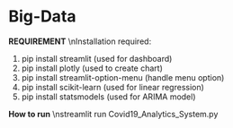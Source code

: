 # Big-Data

**REQUIREMENT**
\nInstallation required:
1. pip install streamlit (used for dashboard)
2. pip install plotly (used to create chart)
3. pip install streamlit-option-menu (handle menu option)
4. pip install scikit-learn (used for linear regression)
5. pip install statsmodels (used for ARIMA model)

**How to run**
\nstreamlit run Covid19_Analytics_System.py
